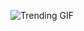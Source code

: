 ![Trending GIF](https://media0.giphy.com/media/v1.Y2lkPThiYjIxNzcybWFmcWN2N2JkdmsyYm85c3NlenAwYXM3MTBpaDRuNHQ5ejN4bnczYSZlcD12MV9naWZzX3NlYXJjaCZjdD1n/fryY00CO4xCz4uJuDQ/giphy.gif)
